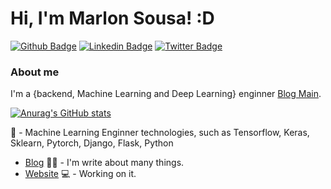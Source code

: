 # Hi, I'm Marlon Sousa! :D

[![Github Badge](https://img.shields.io/badge/-Github-000?style=flat-square&logo=Github&logoColor=white&link=https://github.com/marlonsousa8)](https://github.com/marlonsousa8)
[![Linkedin Badge](https://img.shields.io/badge/-LinkedIn-blue?style=flat-square&logo=Linkedin&logoColor=white&link=https://www.linkedin.com/in/marlonsousa8/)](https://www.linkedin.com/in/marlonsousa8/)
[![Twitter Badge](https://img.shields.io/badge/-Twitter-1ca0f1?style=flat-square&labelColor=1ca0f1&logo=twitter&logoColor=white&link=https://twitter.com/marlonsousa8)](https://twitter.com/marlonsousa8)

### About me
I'm a {backend, Machine Learning and Deep Learning} enginner [Blog Main](https://marlonsousa.medium.com).

[![Anurag's GitHub stats](https://github-readme-stats.vercel.app/api?username=marlonsousa8)](https://github.com/anuraghazra/github-readme-stats)


🤖 - Machine Learning Enginner technologies, such as Tensorflow, Keras, Sklearn, Pytorch, Django, Flask, Python
- [Blog](https://marlonsousa.medium.com) ✍🏼 - I'm write about many things.
- [Website](https://marlonsousa.medium.com) 💻 - Working on it.
